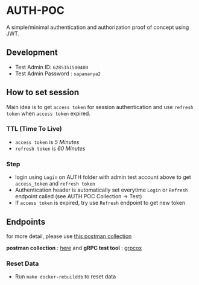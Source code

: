 # AUTH-POC
A simple/minimal authentication and authorization proof of concept using JWT.

## Development
- Test Admin ID: `6285151500400`
- Test Admin Password : `sapananya2`

## How to set session
Main idea is to get `access token` for session authentication and use `refresh token` when `access token` expired.

### TTL (Time To Live)
- `access token` is *5 Minutes*
- `refresh token` is *60 Minutes*

### Step
- login using `Login` on AUTH folder with admin test account above to get `access_token` and `refresh token`
- Authentication header is automatically set everytime `Login` or `Refresh` endpoint called (see AUTH POC Collection -> Test)
- If `access token` is expired, try use `Refresh` endpoint to get new token

## Endpoints
for more detail, please use [this postman collection](https://github.com/adepuu/auth-poc/blob/main/files/documents/AuthPOC.postman_collection.json)

**postman collection** : [here](https://github.com/adepuu/auth-poc/blob/main/files/documents/AuthPOC.postman_collection.json) and 
**gRPC test tool** : [grpcox](https://github.com/gusaul/grpcox)

### Reset Data
- Run `make docker-rebuilddb` to reset data
